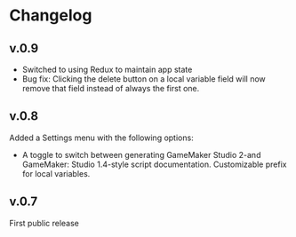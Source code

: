 # Changelog

## v.0.9

* Switched to using Redux to maintain app state
* Bug fix: Clicking the delete button on a local variable field will now remove that field instead of always the first one.

## v.0.8

Added a Settings menu with the following options:

* A toggle to switch between generating GameMaker Studio 2-and  GameMaker: Studio 1.4-style script documentation.
Customizable prefix for local variables.

## v.0.7

First public release

